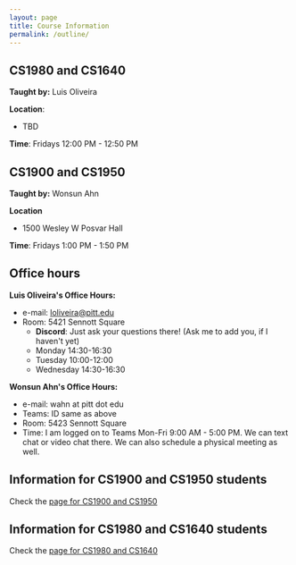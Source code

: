 ```yaml
---
layout: page
title: Course Information
permalink: /outline/
---
```



## CS1980 and CS1640

**Taught by:** Luis Oliveira

**Location**:
  - TBD

**Time**: Fridays 12:00 PM - 12:50 PM

## CS1900 and CS1950

**Taught by:** Wonsun Ahn

**Location**
  - 1500 Wesley W Posvar Hall

**Time**: Fridays 1:00 PM - 1:50 PM

## Office hours

**Luis Oliveira's Office Hours:**
  * e-mail: loliveira@pitt.edu
  * Room: 5421 Sennott Square
    - **Discord**: Just ask your questions there! (Ask me to add you, if I haven't yet)
    - Monday 14:30-16:30
    - Tuesday 10:00-12:00
    - Wednesday 14:30-16:30

**Wonsun Ahn's Office Hours:**

  * e-mail: wahn at pitt dot edu
  * Teams: ID same as above
  * Room: 5423 Sennott Square
  * Time: I am logged on to Teams Mon-Fri 9:00 AM - 5:00 PM.  We can text chat or video chat there.  We can also schedule a physical meeting as well.

## Information for CS1900 and CS1950 students

Check the [page for CS1900 and CS1950]({{site.baseurl}}/CS1900_1950)

## Information for CS1980 and CS1640 students

Check the [page for CS1980 and CS1640]({{site.baseurl}}/CS1980_1640)
